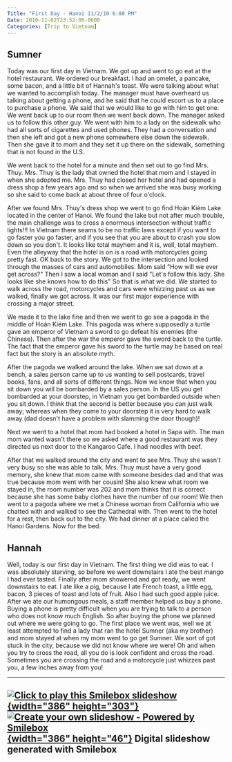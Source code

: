 ```yaml
---
Title: "First Day - Hanoi 11/2/10 6:00 PM"
Date: 2010-11-02T23:52:00-0600
Categories: [Trip to Vietnam]
---
```


## Sumner

Today was our first day in Vietnam. We got up and went to go eat at the
hotel restaurant. We ordered our breakfast. I had an omelet, a pancake,
some bacon, and a little bit of Hannah's toast. We were talking about
what we wanted to accomplish today. The manager must have overheard us
talking about getting a phone, and he said that he could escort us to a
place to purchase a phone. We said that we would like to go with him to
get one. We went back up to our room then we went back down. The manager
asked us to follow this other guy. We went with him to a lady on the
sidewalk who had all sorts of cigarettes and used phones. They had a
conversation and then she left and got a new phone somewhere else down
the sidewalk. Then she gave it to mom and they set it up there on the
sidewalk, something that is not found in the U.S.

We went back to the hotel for a minute and then set out to go find Mrs.
Thuy. Mrs. Thuy is the lady that owned the hotel that mom and I stayed
in when she adopted me. Mrs. Thuy had closed her hotel and had opened a
dress shop a few years ago and so when we arrived she was busy working
so she said to come back at about three of four o'clock.

After we found Mrs. Thuy's dress shop we went to go find Hoàn Kiém Lake
located in the center of Hanoi. We found the lake but not after much
trouble, the main challenge was to cross a enormous intersection without
traffic lights!!! In Vietnam there seams to be no traffic laws except if
you want to go faster you go faster, and if you see that you are about
to crash you slow down so you don't. It looks like total mayhem and it
is, well, total mayhem. Even the alleyway that the hotel is on is a road
with motorcycles going pretty fast. OK back to the story. We got to the
intersection and looked through the masses of cars and automobiles. Mom
said "How will we ever get across?" Then I saw a local woman and I said
"Let's follow this lady. She looks like she knows how to do this" So
that is what we did. We started to walk across the road, motorcycles and
cars were whizzing past us as we walked, finally we got across. It was
our first major experience with crossing a major street.

We made it to the lake fine and then we went to go see a pagoda in the
middle of Hoàn Kiém Lake. This pagoda was where supposedly a turtle gave
an emperor of Vietnam a sword to go defeat his enemies (the Chinese).
Then after the war the emperor gave the sword back to the turtle. The
fact that the emperor gave his sword to the turtle may be based on real
fact but the story is an absolute myth.

After the pagoda we walked around the lake. When we sat down at a
bench, a sales person came up to us wanting to sell postcards, travel
books, fans, and all sorts of different things. Now we know that when
you sit down you will be bombarded by a sales person. In the US you get
bombarded at your doorstep, in Vietnam you get bombarded outside when
you sit down. I think that the second is better because you can just
walk away; whereas when they come to your doorstep it is very hard to
walk away (dad doesn't have a problem with slamming the door though)!

Next we went to a hotel that mom had booked a hotel in Sapa with. The
man mom wanted wasn't there so we asked where a good restaurant was they
directed us next door to the Kangaroo Cafe. I had noodles with beef.

After that we walked around the city and went to see Mrs. Thuy she
wasn't very busy so she was able to talk. Mrs. Thuy must have a very
good memory, she knew that mom came with someone besides dad and that
was true because mom went with her cousin! She also knew what room we
stayed in, the room number was 202 and mom thinks that it is correct
because she has some baby clothes have the number of our room! We then
went to a pagoda where we met a Chinese woman from California who we
chatted with and walked to see the Cathedral with. Then went to the
hotel for a rest, then back out to the city. We had dinner at a place
called the Hanoi Gardens. Now for the bed.

## Hannah

Well, today is our first day in Vietnam. The first thing we did was to
eat. I was absolutely starving, so before we went downstairs I ate the
best mango I had ever tasted. Finally after mom showered and got ready,
we went downstairs to eat. I ate like a pig, because I ate French toast,
a little egg, bacon, 3 pieces of toast and lots of fruit. Also I had
such good apple juice. After we ate our humongous meals, a staff member
helped us buy a phone. Buying a phone is pretty difficult when you are
trying to talk to a person who does not know much English. So after
buying the phone we planned out where we were going to go. The first
place we went was, well we at least attempted to find a lady that ran
the hotel Sumner (aka my brother) and mom stayed at when my mom went to
go get Sumner. We sort of got stuck in the city, because we did not know
where we were! Oh and when you try to cross the road, all you do is look
confident and cross the road. Sometimes you are crossing the road and a
motorcycle just whizzes past you, a few inches away from you!

  ----------------------------------------------------------------------------------------------------------------------------------------------------------------------------------------------------------------------------------------------------------------------------
  [![Click to play this Smilebox slideshow](http://www.the-evans.family/sumner/blog/wp-content/uploads/2010/11/4d6a41774d6a4d794d7a413d0d0a.jpg){width="386" height="303"}](http://smilebox.com/play/4d6a41774d6a4d794d7a413d0d0a&blogview=true&campaign=blog_playback_link)
  [![Create your own slideshow - Powered by Smilebox](http://www.the-evans.family/sumner/blog/wp-content/uploads/2010/11/blogLogoSmileboxSmall.gif){width="386" height="46"}](http://www.smilebox.com/?partner=commissionjunction&campaign=blog_snapshot)
  Digital slideshow generated with Smilebox
  ----------------------------------------------------------------------------------------------------------------------------------------------------------------------------------------------------------------------------------------------------------------------------
